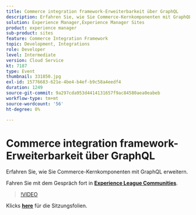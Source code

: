 ```yaml
---
title: Commerce integration framework-Erweiterbarkeit über GraphQL
description: Erfahren Sie, wie Sie Commerce-Kernkomponenten mit GraphQL erweitern. Diese Sitzung wurde im Rahmen des Adobe Developers Live Content-Ereignisses bereitgestellt.
solution: Experience Manager,Experience Manager Sites
product: experience manager
sub-product: sites
feature: Commerce Integration Framework
topic: Development, Integrations
role: Developer
level: Intermediate
version: Cloud Service
kt: 7187
type: Event
thumbnail: 331850.jpg
exl-id: 15776683-621e-4be4-b4ef-b9c58a4eedf4
duration: 1249
source-git-commit: 9a297cda953d4414131657f9ac84580aea0eabeb
workflow-type: tm+mt
source-wordcount: '56'
ht-degree: 0%

---
```


# Commerce integration framework-Erweiterbarkeit über GraphQL

Erfahren Sie, wie Sie Commerce-Kernkomponenten mit GraphQL erweitern.

Fahren Sie mit dem Gespräch fort in **[Experience League Communities](https://adobe.ly/36Yd3v6)**.

>[!VIDEO](https://video.tv.adobe.com/v/331850/?quality=12&learn=on&hidetitle=true)

Klicks **[here](/help/adobe-developers-live/assets/cif-extensibility-graphql.pdf)** für die Sitzungsfolien.
